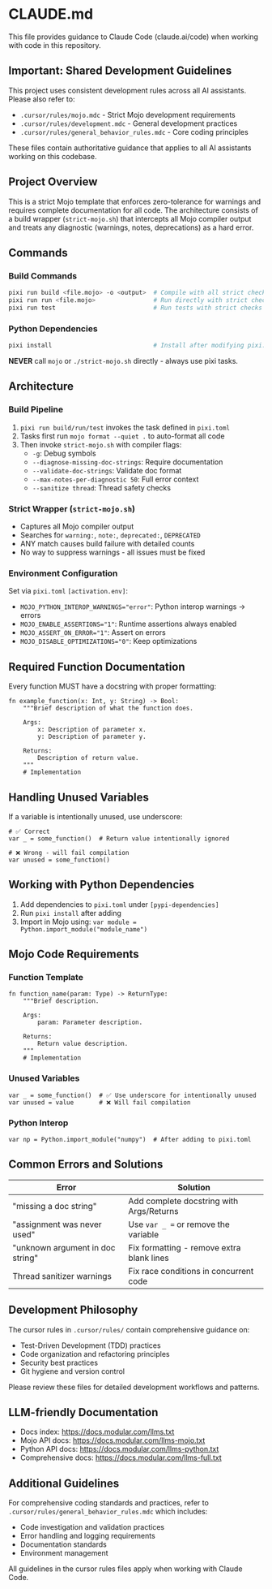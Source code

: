 # CLAUDE.md

This file provides guidance to Claude Code (claude.ai/code) when working with code in this repository.

## Important: Shared Development Guidelines

This project uses consistent development rules across all AI assistants. Please also refer to:

- `.cursor/rules/mojo.mdc` - Strict Mojo development requirements
- `.cursor/rules/development.mdc` - General development practices  
- `.cursor/rules/general_behavior_rules.mdc` - Core coding principles

These files contain authoritative guidance that applies to all AI assistants working on this codebase.

## Project Overview

This is a strict Mojo template that enforces zero-tolerance for warnings and requires complete documentation for all code. The architecture consists of a build wrapper (`strict-mojo.sh`) that intercepts all Mojo compiler output and treats any diagnostic (warnings, notes, deprecations) as a hard error.

## Commands

### Build Commands

```bash
pixi run build <file.mojo> -o <output>  # Compile with all strict checks
pixi run run <file.mojo>                # Run directly with strict checks
pixi run test                           # Run tests with strict checks
```

### Python Dependencies

```bash
pixi install                            # Install after modifying pixi.toml
```

**NEVER** call `mojo` or `./strict-mojo.sh` directly - always use pixi tasks.

## Architecture

### Build Pipeline

1. `pixi run build/run/test` invokes the task defined in `pixi.toml`
2. Tasks first run `mojo format --quiet .` to auto-format all code
3. Then invoke `strict-mojo.sh` with compiler flags:
   - `-g`: Debug symbols
   - `--diagnose-missing-doc-strings`: Require documentation
   - `--validate-doc-strings`: Validate doc format
   - `--max-notes-per-diagnostic 50`: Full error context
   - `--sanitize thread`: Thread safety checks

### Strict Wrapper (`strict-mojo.sh`)

- Captures all Mojo compiler output
- Searches for `warning:`, `note:`, `deprecated:`, `DEPRECATED`
- ANY match causes build failure with detailed counts
- No way to suppress warnings - all issues must be fixed

### Environment Configuration

Set via `pixi.toml` `[activation.env]`:

- `MOJO_PYTHON_INTEROP_WARNINGS="error"`: Python interop warnings → errors
- `MOJO_ENABLE_ASSERTIONS="1"`: Runtime assertions always enabled
- `MOJO_ASSERT_ON_ERROR="1"`: Assert on errors
- `MOJO_DISABLE_OPTIMIZATIONS="0"`: Keep optimizations

## Required Function Documentation

Every function MUST have a docstring with proper formatting:

```mojo
fn example_function(x: Int, y: String) -> Bool:
    """Brief description of what the function does.
    
    Args:
        x: Description of parameter x.
        y: Description of parameter y.
        
    Returns:
        Description of return value.
    """
    # Implementation
```

## Handling Unused Variables

If a variable is intentionally unused, use underscore:

```mojo
# ✅ Correct
var _ = some_function()  # Return value intentionally ignored

# ❌ Wrong - will fail compilation
var unused = some_function()
```

## Working with Python Dependencies

1. Add dependencies to `pixi.toml` under `[pypi-dependencies]`
2. Run `pixi install` after adding
3. Import in Mojo using: `var module = Python.import_module("module_name")`

## Mojo Code Requirements

### Function Template

```mojo
fn function_name(param: Type) -> ReturnType:
    """Brief description.
    
    Args:
        param: Parameter description.
        
    Returns:
        Return value description.
    """
    # Implementation
```

### Unused Variables

```mojo
var _ = some_function()  # ✅ Use underscore for intentionally unused
var unused = value       # ❌ Will fail compilation
```

### Python Interop

```mojo
var np = Python.import_module("numpy")  # After adding to pixi.toml
```

## Common Errors and Solutions

| Error | Solution |
|-------|----------|
| "missing a doc string" | Add complete docstring with Args/Returns |
| "assignment was never used" | Use `var _ =` or remove the variable |
| "unknown argument in doc string" | Fix formatting - remove extra blank lines |
| Thread sanitizer warnings | Fix race conditions in concurrent code |

## Development Philosophy

The cursor rules in `.cursor/rules/` contain comprehensive guidance on:

- Test-Driven Development (TDD) practices
- Code organization and refactoring principles
- Security best practices
- Git hygiene and version control

Please review these files for detailed development workflows and patterns.

## LLM-friendly Documentation

- Docs index: <https://docs.modular.com/llms.txt>
- Mojo API docs: <https://docs.modular.com/llms-mojo.txt>
- Python API docs: <https://docs.modular.com/llms-python.txt>
- Comprehensive docs: <https://docs.modular.com/llms-full.txt>

## Additional Guidelines

For comprehensive coding standards and practices, refer to `.cursor/rules/general_behavior_rules.mdc` which includes:

- Code investigation and validation practices
- Error handling and logging requirements
- Documentation standards
- Environment management

All guidelines in the cursor rules files apply when working with Claude Code.
